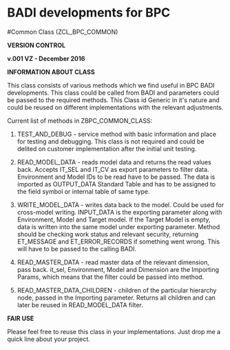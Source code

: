 # BADI developments for BPC

#Common Class (ZCL_BPC_COMMON)

**VERSION CONTROL**

**v.001 VZ - December 2016**

**INFORMATION ABOUT CLASS**

 This class consists of various methods which we find useful in BPC
 BADI developments. This class could be called from BADI and parameters
 could be passed to the required methods. This Class id Generic in it's
 nature and could be reused on different implementations with the
 relevant adjustments.

 Current list of methods in ZBPC_COMMON_CLASS:
 1. TEST_AND_DEBUG - service method with basic information and place
    for testing and debugging. This class is not required and could
    be delited on customer implementation after the initial unit testing.

 2. READ_MODEL_DATA - reads model data and returns the read values back.
    Accepts IT_SEL and IT_CV as export parameters to filter data.
    Environment and Model IDs to be read have to be passed. The data is
    imported as OUTPUT_DATA Standard Table and has to be assigned to the
    field symbol or internal table of same type.

 3. WRITE_MODEL_DATA - writes data back to the model. Could be used for
    cross-model writing. INPUT_DATA is the exporting parameter along with
    Environment, Model and Target model. If the Target Model is empty,
    data is written into the same model under exporting parameter.
    Method should be checking work status and relevant security, returning
    ET_MESSAGE and ET_ERROR_RECORDS if something went wrong. This will have
    to be passed to the calling BADI.

 4. READ_MASTER_DATA - read master data of the relevant dimension, pass back.
    it_sel, Environment, Model and Dimension are the Importing Params, which
    means that the filter could be passed into method.

 5. READ_MASTER_DATA_CHILDREN - children of the particular hierarchy node,
    passed in the Importing parameter. Returns all children and can later
    be reused in READ_MODEL_DATA filter.
	
**FAIR USE**

Please feel free to reuse this class in your implementations. Just drop me a quick line 
about your project.

